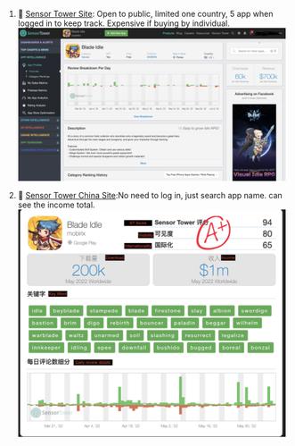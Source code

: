 1. 💚 [Sensor Tower Site](https://sensortower.com/): Open to public, limited one country, 5 app when logged in to keep track. Expensive if buying by individual.
![SenseTowerEnglish](IMGs/SenseTowerEnglish.png)


2. 💚 [Sensor Tower China Site](https://app.sensortower-china.com/?locale=zh-CN):No need to log in, just search app name. can see the income total.
![SenseTowerChina](IMGs/SenseTowerChina.png)
